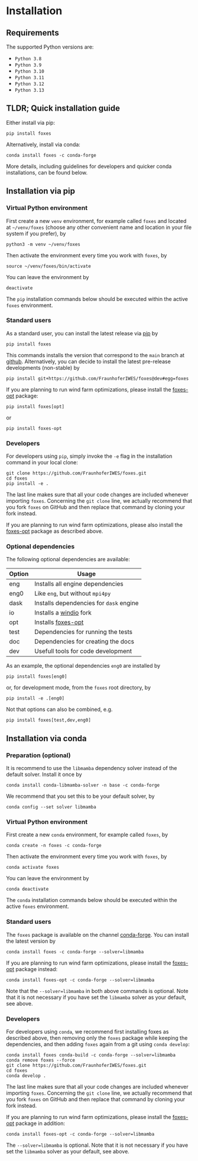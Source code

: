 # Installation

## Requirements

The supported Python versions are:

- `Python 3.8`
- `Python 3.9`
- `Python 3.10`
- `Python 3.11`
- `Python 3.12`
- `Python 3.13`

## TLDR; Quick installation guide

Either install via pip:

```console
pip install foxes
```

Alternatively, install via conda:

```console
conda install foxes -c conda-forge
```

More details, including guidelines for developers and 
quicker conda installations, can be found below.

## Installation via pip

### Virtual Python environment

First create a new `venv` environment, for example called `foxes` and located at `~/venv/foxes` (choose any other convenient name and location in your file system if you prefer), by

```console
python3 -m venv ~/venv/foxes
```

Then activate the environment every time you work with `foxes`, by

```console
source ~/venv/foxes/bin/activate
```

You can leave the environment by

```console
deactivate
```

The `pip` installation commands below should be executed within the active `foxes` environment.

### Standard users

As a standard user, you can install the latest release via [pip](https://pypi.org/project/foxes/) by

```console
pip install foxes
```

This commands installs the version that correspond to the `main` branch at [github](https://github.com/FraunhoferIWES/foxes). Alternatively, you can decide to install the latest pre-release developments (non-stable) by

```console
pip install git+https://github.com/FraunhoferIWES/foxes@dev#egg=foxes
```

If you are planning to run wind farm optimizations, please install the 
[foxes-opt](https://github.com/FraunhoferIWES/foxes-opt) package:

```console
pip install foxes[opt]
```

or

```console
pip install foxes-opt
```

### Developers

For developers using `pip`, simply invoke the `-e` flag in the installation command in your local clone:

```console
git clone https://github.com/FraunhoferIWES/foxes.git
cd foxes
pip install -e .
```
The last line makes sure that all your code changes are included whenever importing `foxes`. Concerning the `git clone` line, we actually recommend that you fork `foxes` on GitHub and then replace that command by cloning your fork instead.

If you are planning to run wind farm optimizations, please also install the 
[foxes-opt](https://github.com/FraunhoferIWES/foxes-opt) package as described above.

### Optional dependencies

The following optional dependencies are available:


| Option | Usage                              |
|--------|------------------------------------|
| eng    | Installs all engine dependencies   |
| eng0   | Like `eng`, but without `mpi4py`   |
| dask   | Installs dependencies for `dask` engine |
| io     | Installs a [windio](https://github.com/kilojoules/windIO.git) fork |
| opt    | Installs [foxes-opt](https://github.com/FraunhoferIWES/foxes-opt)  |
| test   | Dependencies for running the tests |
| doc    | Dependencies for creating the docs |
| dev    | Usefull tools for code development |

As an example, the optional dependencies `eng0` are installed by

```console
pip install foxes[eng0]
```

or, for development mode, from the `foxes` root directory, by

```console
pip install -e .[eng0]
```

Not that options can also be combined, e.g.

```console
pip install foxes[test,dev,eng0]
```

## Installation via conda

### Preparation (optional)

It is recommend to use the `libmamba` dependency solver instead of the default solver. Install it once by

```console
conda install conda-libmamba-solver -n base -c conda-forge
```

We recommend that you set this to be your default solver, by

```console
conda config --set solver libmamba
```

### Virtual Python environment

First create a new `conda` environment, for example called `foxes`, by

```console
conda create -n foxes -c conda-forge
```

Then activate the environment every time you work with `foxes`, by

```console
conda activate foxes
```

You can leave the environment by

```console
conda deactivate
```

The `conda` installation commands below should be executed within the active `foxes` environment.

### Standard users

The `foxes` package is available on the channel [conda-forge](https://anaconda.org/conda-forge/foxes). You can install the latest version by

```console
conda install foxes -c conda-forge --solver=libmamba
```

If you are planning to run wind farm optimizations, please install the 
[foxes-opt](https://github.com/FraunhoferIWES/foxes-opt) package instead:

```console
conda install foxes-opt -c conda-forge --solver=libmamba
```

Note that the `--solver=libmamba` in both above commands is optional. Note that it is not necessary if you have set the `libmamba` solver as your default, see above.

### Developers

For developers using `conda`, we recommend first installing foxes as described above, then removing only the `foxes` package while keeping the dependencies, and then adding `foxes` again from a git using `conda develop`:

```console
conda install foxes conda-build -c conda-forge --solver=libmamba
conda remove foxes --force
git clone https://github.com/FraunhoferIWES/foxes.git
cd foxes
conda develop .
```

The last line makes sure that all your code changes are included whenever importing `foxes`. 
Concerning the `git clone` line, we actually recommend that you fork `foxes` on GitHub and then replace that command by cloning your fork instead.

If you are planning to run wind farm optimizations, please install the 
[foxes-opt](https://github.com/FraunhoferIWES/foxes-opt) package in addition:

```console
conda install foxes-opt -c conda-forge --solver=libmamba
```

The `--solver=libmamba` is optional. Note that it is not necessary if you have set the `libmamba` solver as your default, see above.
